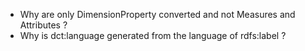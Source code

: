 - Why are only DimensionProperty converted and not Measures and Attributes ?
- Why is dct:language generated from the language of rdfs:label ?